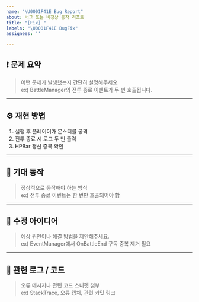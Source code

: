 ```yaml
---
name: "\U0001F41E Bug Report"
about: 버그 또는 비정상 동작 리포트
title: "[Fix] "
labels: "\U0001F41E BugFix"
assignees: ''

---
```


## ❗ 문제 요약
> 어떤 문제가 발생했는지 간단히 설명해주세요.  
> ex) BattleManager의 전투 종료 이벤트가 두 번 호출됩니다.

---

## ⚙️ 재현 방법
1. 실행 후 플레이어가 몬스터를 공격
2. 전투 종료 시 로그 두 번 출력
3. HPBar 갱신 중복 확인

---

## 🧾 기대 동작
> 정상적으로 동작해야 하는 방식  
> ex) 전투 종료 이벤트는 한 번만 호출되어야 함

---

## 🧰 수정 아이디어
> 예상 원인이나 해결 방법을 제안해주세요.  
> ex) EventManager에서 OnBattleEnd 구독 중복 제거 필요

---

## 🔗 관련 로그 / 코드
> 오류 메시지나 관련 코드 스니펫 첨부  
> ex) StackTrace, 오류 캡처, 관련 커밋 링크
